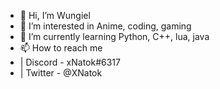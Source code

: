 - 👋 Hi, I’m Wungiel
- 👀 I’m interested in Anime, coding, gaming
- 🌱 I’m currently learning Python, C++, lua, java
- 📫 How to reach me 
 - |  Discord - xNatok#6317
 - |  Twitter - @XNatok

<!---
Syntetik008/Syntetik008 is a ✨ special ✨ repository because its `README.md` (this file) appears on your GitHub profile.
You can click the Preview link to take a look at your changes.
--->
